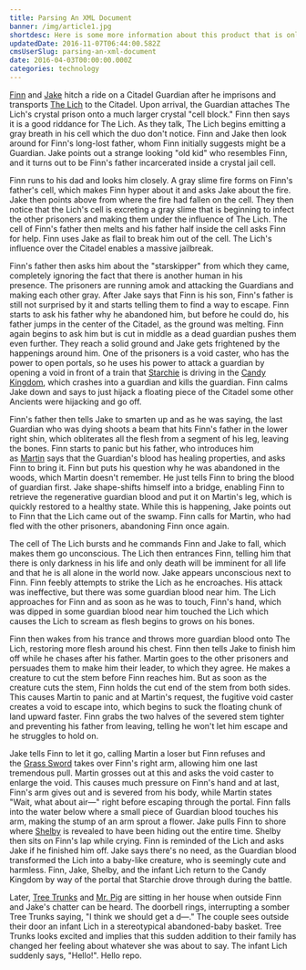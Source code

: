 ```yaml
---
title: Parsing An XML Document
banner: /img/article1.jpg
shortdesc: Here is some more information about this product that is only revealed once clicked on.
updatedDate: 2016-11-07T06:44:00.582Z
cmsUserSlug: parsing-an-xml-document
date: 2016-04-03T00:00:00.000Z
categories: technology
---
```


[Finn](http://adventuretime.wikia.com/wiki/Finn) and [Jake](http://adventuretime.wikia.com/wiki/Jake) hitch a ride on a Citadel Guardian after he imprisons and transports [The Lich](http://adventuretime.wikia.com/wiki/The_Lich_(character)) to the Citadel. Upon arrival, the Guardian attaches The Lich's crystal prison onto a much larger crystal "cell block." Finn then says it is a good riddance for The Lich.<!--more--> As they talk, The Lich begins emitting a gray breath in his cell which the duo don't notice. Finn and Jake then look around for Finn's long-lost father, whom Finn initially suggests might be a Guardian. Jake points out a strange looking "old kid" who resembles Finn, and it turns out to be Finn's father incarcerated inside a crystal jail cell.

Finn runs to his dad and looks him closely. A gray slime fire forms on Finn's father's cell, which makes Finn hyper about it and asks Jake about the fire. Jake then points above from where the fire had fallen on the cell. They then notice that the Lich's cell is excreting a gray slime that is beginning to infect the other prisoners and making them under the influence of The Lich. The cell of Finn's father then melts and his father half inside the cell asks Finn for help. Finn uses Jake as flail to break him out of the cell. The Lich's influence over the Citadel enables a massive jailbreak. 

Finn's father then asks him about the "starskipper" from which they came, completely ignoring the fact that there is another human in his presence. The prisoners are running amok and attacking the Guardians and making each other gray. After Jake says that Finn is his son, Finn's father is still not surprised by it and starts telling them to find a way to escape. Finn starts to ask his father why he abandoned him, but before he could do, his father jumps in the center of the Citadel, as the ground was melting. Finn again begins to ask him but is cut in middle as a dead guardian pushes them even further. They reach a solid ground and Jake gets frightened by the happenings around him. One of the prisoners is a void caster, who has the power to open portals, so he uses his power to attack a guardian by opening a void in front of a train that [Starchie](http://adventuretime.wikia.com/wiki/Starchie) is driving in the [Candy Kingdom](http://adventuretime.wikia.com/wiki/Candy_Kingdom), which crashes into a guardian and kills the guardian. Finn calms Jake down and says to just hijack a floating piece of the Citadel some other Ancients were hijacking and go off.

Finn's father then tells Jake to smarten up and as he was saying, the last Guardian who was dying shoots a beam that hits Finn's father in the lower right shin, which obliterates all the flesh from a segment of his leg, leaving the bones. Finn starts to panic but his father, who introduces him as [Martin](http://adventuretime.wikia.com/wiki/Martin) says that the Guardian's blood has healing properties, and asks Finn to bring it. Finn but puts his question why he was abandoned in the woods, which Martin doesn't remember. He just tells Finn to bring the blood of guardian first. Jake shape-shifts himself into a bridge, enabling Finn to retrieve the regenerative guardian blood and put it on Martin's leg, which is quickly restored to a healthy state. While this is happening, Jake points out to Finn that the Lich came out of the swamp. Finn calls for Martin, who had fled with the other prisoners, abandoning Finn once again.

The cell of The Lich bursts and he commands Finn and Jake to fall, which makes them go unconscious. The Lich then entrances Finn, telling him that there is only darkness in his life and only death will be imminent for all life and that he is all alone in the world now. Jake appears unconscious next to Finn. Finn feebly attempts to strike the Lich as he encroaches. His attack was ineffective, but there was some guardian blood near him. The Lich approaches for Finn and as soon as he was to touch, Finn's hand, which was dipped in some guardian blood near him touched the Lich which causes the Lich to scream as flesh begins to grows on his bones.

Finn then wakes from his trance and throws more guardian blood onto The Lich, restoring more flesh around his chest. Finn then tells Jake to finish him off while he chases after his father. Martin goes to the other prisoners and persuades them to make him their leader, to which they agree. He makes a creature to cut the stem before Finn reaches him. But as soon as the creature cuts the stem, Finn holds the cut end of the stem from both sides. This causes Martin to panic and at Martin's request, the fugitive void caster creates a void to escape into, which begins to suck the floating chunk of land upward faster. Finn grabs the two halves of the severed stem tighter and preventing his father from leaving, telling he won't let him escape and he struggles to hold on.

Jake tells Finn to let it go, calling Martin a loser but Finn refuses and the [Grass Sword](http://adventuretime.wikia.com/wiki/Grass_Sword) takes over Finn's right arm, allowing him one last tremendous pull. Martin grosses out at this and asks the void caster to enlarge the void. This causes much pressure on Finn's hand and at last, Finn's arm gives out and is severed from his body, while Martin states "Wait, what about air—" right before escaping through the portal. Finn falls into the water below where a small piece of Guardian blood touches his arm, making the stump of an arm sprout a flower. Jake pulls Finn to shore where [Shelby](http://adventuretime.wikia.com/wiki/Shelby) is revealed to have been hiding out the entire time. Shelby then sits on Finn's lap while crying. Finn is reminded of the Lich and asks Jake if he finished him off. Jake says there's no need, as the Guardian blood transformed the Lich into a baby-like creature, who is seemingly cute and harmless. Finn, Jake, Shelby, and the infant Lich return to the Candy Kingdom by way of the portal that Starchie drove through during the battle.

Later, [Tree Trunks](http://adventuretime.wikia.com/wiki/Tree_Trunks_(character)) and [Mr. Pig](http://adventuretime.wikia.com/wiki/Mr._Pig) are sitting in her house when outside Finn and Jake's chatter can be heard. The doorbell rings, interrupting a somber Tree Trunks saying, "I think we should get a d—." The couple sees outside their door an infant Lich in a stereotypical abandoned-baby basket. Tree Trunks looks excited and implies that this sudden addition to their family has changed her feeling about whatever she was about to say. The infant Lich suddenly says, "Hello!". Hello repo.
